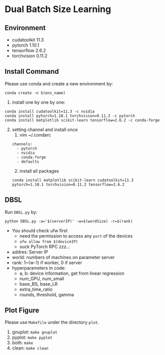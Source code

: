 # Dual Batch Size Learning

## Environment
- cudatoolkit 11.3
- pytorch 1.10.1
- tensorflow 2.6.2
- torchvision 0.11.2

## Install Command
Please use conda and create a new environment by:
```
conda create -n $(env_name)
```
1. install one by one by one:
```
conda install cudatoolkit=11.3 -c nvidia
conda install pytorch=1.10.1 torchvision=0.11.2 -c pytorch
conda install matplotlib scikit-learn tensorflow=2.6.2 -c conda-forge
```
2. setting channel and install once
    1. vim ~/.condarc
    ```
    channels:
      - pytorch
      - nvidia
      - conda-forge
      - defaults
    ```
    2. install all packages
    ```
    conda install matplotlib scikit-learn cudatoolkit=11.3 pytorch=1.10.1 torchvision=0.11.2 tensorflow=2.6.2
    ```

## DBSL
Run `DBSL.py` by:
```
python DBSL.py -a='$(serverIP)' -w=$(wordSize) -r=$(rank)
```
- You should check ufw first
  - need the permission to access any `port` of the devices
  - `ufw allow from $(deviceIP)`
  - suck PyTorch RPC zzz...
- addres: Server IP
- world: numbers of machines on parameter server
- rank: 1~(w-1) if worker, 0 if server
- hyperparameters in code:
    - a, b: device information, get from linear regression
    - num_GPU, num_small
    - base_BS, base_LR
    - extra_time_ratio
    - rounds, threshold, gamma

## Plot Figure
Please use `Makefile` under the directory `plot`.
1. gnuplot: `make gnuplot`
2. pyplot: `make pyplot`
3. both: `make`
4. clean: `make clean`
